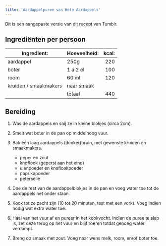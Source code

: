 ```yaml
---
title: 'Aardappelpuree van Hele Aardappels'
---
```


Dit is een aangepaste versie van [dit recept](https://weaselle.tumblr.com/post/189359419975/my-perfect-mashed-potatoes) van Tumblr.

## Ingrediënten per persoon

| Ingredient:           | Hoeveelheid: | kcal: |
| --------------------- | ------------ | ----: |
| aardappel             | 250g         |   220 |
| boter                 | 1 á 2 el     |   100 |
| room                  | 60 ml        |   120 |
| kruiden / smaakmakers | naar smaak   |       |
|                       | totaal       |   440 |

## Bereiding

1. Was de aardappels en snij ze in kleine blokjes (circa 2cm).

2. Smelt wat boter in de pan op middelhoog vuur.

3. Bak één laag aardappels (donker)bruin, met gewenste kruiden en smaakmakers.

   - peper en zout
   - knoflook (geperst aan het eind)
   - uienpoeder en knoflookpoeder
   - paprikapoeder
   - peterselie

4. Doe de rest van de aardappelblokjes in de pan en voeg water toe tot de aardappels net onder staan.

5. Kook tot ze zacht zijn (10 tot 20 minuten, test met een vork). Voeg indien nodig wat extra water toe.

6. Haal van het vuur af en pureer in het kookvocht. Indien de puree te slap is, zet deze terug op het vuur en blijf roeren totdat genoeg water verdampt.

7. Breng op smaak met zout. Voeg naar wens melk, room, en/of boter toe.
